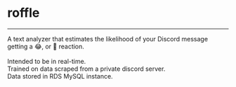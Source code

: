 # roffle
---
A text analyzer that estimates the likelihood of your Discord message getting a 😂, or 🤣 reaction.  
<br>
Intended to be in real-time.  
Trained on data scraped from a private discord server.  
Data stored in RDS MySQL instance.
